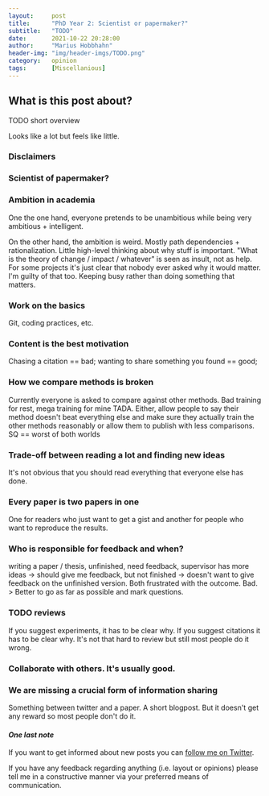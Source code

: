 ```yaml
---
layout:     post
title:      "PhD Year 2: Scientist or papermaker?"
subtitle:   "TODO"
date:       2021-10-22 20:28:00
author:     "Marius Hobbhahn"
header-img: "img/header-imgs/TODO.png"
category:   opinion
tags:       [Miscellanious]
---
```


## **What is this post about?**

TODO short overview

Looks like a lot but feels like little. 

### Disclaimers


### Scientist of papermaker?


### Ambition in academia

One the one hand, everyone pretends to be unambitious while being very ambitious + intelligent.

On the other hand, the ambition is weird. Mostly path dependencies + rationalization. Little high-level thinking about why stuff is important. "What is the theory of change / impact / whatever" is seen as insult, not as help. For some projects it's just clear that nobody ever asked why it would matter. I'm guilty of that too. Keeping busy rather than doing something that matters. 

### Work on the basics

Git, coding practices, etc. 

### Content is the best motivation

Chasing a citation == bad; wanting to share something you found == good; 

### How we compare methods is broken

Currently everyone is asked to compare against other methods. Bad training for rest, mega training for mine TADA. Either, allow people to say their method doesn't beat everything else and make sure they actually train the other methods reasonably or allow them to publish with less comparisons. SQ == worst of both worlds

### Trade-off between reading a lot and finding new ideas

It's not obvious that you should read everything that everyone else has done. 

### Every paper is two papers in one

One for readers who just want to get a gist and another for people who want to reproduce the results. 

### Who is responsible for feedback and when?

writing a paper / thesis, unfinished, need feedback, supervisor has more ideas -> should give me feedback, but not finished -> doesn't want to give feedback on the unfinished version. 
Both frustrated with the outcome. Bad. > Better to go as far as possible and mark questions. 

### TODO reviews

If you suggest experiments, it has to be clear why. If you suggest citations it has to be clear why. It's not that hard to review but still most people do it wrong. 

### Collaborate with others. It's usually good.


### We are missing a crucial form of information sharing

Something between twitter and a paper. A short blogpost. But it doesn't get any reward so most people don't do it. 

#### ***One last note***

If you want to get informed about new posts you can <a href='https://twitter.com/MariusHobbhahn'>follow me on Twitter</a>.

If you have any feedback regarding anything (i.e. layout or opinions) please tell me in a constructive manner via your preferred means of communication.
